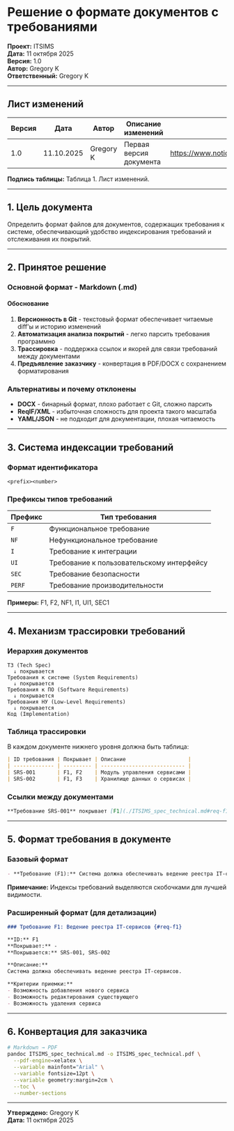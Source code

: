 # Решение о формате документов с требованиями

**Проект:** ITSIMS  
**Дата:** 11 октября 2025  
**Версия:** 1.0  
**Автор:** Gregory K  
**Ответственный:** Gregory K

---

## Лист изменений

| Версия | Дата       | Автор     | Описание изменений      | Основание                                                |
| ------ | ---------- | --------- | ----------------------- | -------------------------------------------------------- |
| 1.0    | 11.10.2025 | Gregory K | Первая версия документа | <https://www.notion.so/282cf70d42c980428a2ffaf50d9e6c12> |

**Подпись таблицы:** Таблица 1. Лист изменений.

---

## 1. Цель документа

Определить формат файлов для документов, содержащих требования к системе, обеспечивающий удобство индексирования требований и отслеживания их покрытий.

---

## 2. Принятое решение

### Основной формат - Markdown (.md)

#### Обоснование

1. **Версионность в Git** - текстовый формат обеспечивает читаемые diff'ы и историю изменений
2. **Автоматизация анализа покрытий** - легко парсить требования программно
3. **Трассировка** - поддержка ссылок и якорей для связи требований между документами
4. **Предъявление заказчику** - конвертация в PDF/DOCX с сохранением форматирования

### Альтернативы и почему отклонены

- **DOCX** - бинарный формат, плохо работает с Git, сложно парсить
- **ReqIF/XML** - избыточная сложность для проекта такого масштаба
- **YAML/JSON** - не подходит для документации, плохая читаемость

---

## 3. Система индексации требований

### Формат идентификатора

```plaintext
<prefix><number>
```

### Префиксы типов требований

| Префикс | Тип требования                            |
| ------- | ----------------------------------------- |
| `F`     | Функциональное требование                 |
| `NF`    | Нефункциональное требование               |
| `I`     | Требование к интеграции                   |
| `UI`    | Требование к пользовательскому интерфейсу |
| `SEC`   | Требование безопасности                   |
| `PERF`  | Требование производительности             |

**Примеры:** F1, F2, NF1, I1, UI1, SEC1

---

## 4. Механизм трассировки требований

### Иерархия документов

```plaintext
ТЗ (Tech Spec)
  ↓ покрывается
Требования к системе (System Requirements)
  ↓ покрывается
Требования к ПО (Software Requirements)
  ↓ покрывается
Требования НУ (Low-Level Requirements)
  ↓ покрывается
Код (Implementation)
```

### Таблица трассировки

В каждом документе нижнего уровня должна быть таблица:

```markdown
| ID требования | Покрывает | Описание                    |
| ------------- | --------- | --------------------------- |
| SRS-001       | F1, F2    | Модуль управления сервисами |
| SRS-002       | F1, F3    | Хранилище данных о сервисах |
```

### Ссылки между документами

```markdown
**Требование SRS-001** покрывает [F1](./ITSIMS_spec_technical.md#req-f1)
```

---

## 5. Формат требования в документе

### Базовый формат

```markdown
- **Требование (F1):** Система должна обеспечивать ведение реестра IT-сервисов
```

**Примечание:** Индексы требований выделяются скобочками для лучшей видимости.

### Расширенный формат (для детализации)

```markdown
### Требование F1: Ведение реестра IT-сервисов {#req-f1}

**ID:** F1  
**Покрывает:** -  
**Покрывается:** SRS-001, SRS-002  

**Описание:**  
Система должна обеспечивать ведение реестра IT-сервисов.

**Критерии приемки:**
- Возможность добавления нового сервиса
- Возможность редактирования существующего
- Возможность удаления сервиса
```

---

## 6. Конвертация для заказчика

```bash
# Markdown → PDF
pandoc ITSIMS_spec_technical.md -o ITSIMS_spec_technical.pdf \
  --pdf-engine=xelatex \
  --variable mainfont="Arial" \
  --variable fontsize=12pt \
  --variable geometry:margin=2cm \
  --toc \
  --number-sections
```

---

**Утверждено:** Gregory K  
**Дата:** 11 октября 2025
